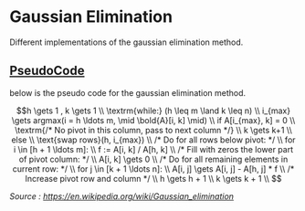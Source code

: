 # Gaussian Elimination
Different implementations of the gaussian elimination method.

## [PseudoCode](./pseudocode/gaussian_elimination.md)




below is the pseudo code for the gaussian elimination method.
```math
h \gets 1 ,
k \gets 1 \\
\textrm{while:} (h \leq m \land k \leq n) \\

    i_{max} \gets argmax(i = h \ldots m, \mid \bold{A}[i, k] \mid) \\
    if A[i_{max}, k] = 0 \\
        \textrm{/* No pivot in this column, pass to next column */} \\
        k \gets k+1 \\
    else \\
         \text{swap rows}(h, i_{max}) \\
         /* Do for all rows below pivot: */ \\
         for i \in [h + 1 \ldots m]: \\
             f := A[i, k] / A[h, k] \\
             /* Fill with zeros the lower part of pivot column: */ \\
             A[i, k] \gets 0 \\
             /* Do for all remaining elements in current row: */ \\
             for j \in [k + 1 \ldots n]: \\
                 A[i, j] \gets A[i, j] - A[h, j] * f \\
         /* Increase pivot row and column */ \\
         h \gets h + 1 \\
         k \gets k + 1 \\

```

_Source : https://en.wikipedia.org/wiki/Gaussian_elimination_